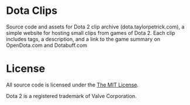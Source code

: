 # Dota Clips
Source code and assets for Dota 2 clip archive (dota.taylorpetrick.com), a simple website for hosting small clips from games of Dota 2. Each clip includes tags, a description, and a link to the game summary on OpenDota.com and Dotabuff.com

# License
All source code is licensed under the [The MIT License](https://opensource.org/licenses/MIT). 

Dota 2 is a registered trademark of Valve Corporation. 
